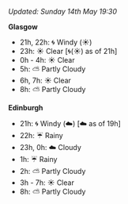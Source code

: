 *Updated: Sunday 14th May 19:30*

**Glasgow**

* 21h, 22h: :cyclone: Windy (:sunny:)
* 23h: :sunny: Clear [:cyclone:(:sunny:) as of 21h]
* 0h - 4h: :sunny: Clear
* 5h: :partly_sunny: Partly Cloudy
* 6h, 7h: :sunny: Clear
* 8h: :partly_sunny: Partly Cloudy

**Edinburgh**

* 21h: :cyclone: Windy (:cloud:) [:cloud: as of 19h]
* 22h: :umbrella: Rainy
* 23h, 0h: :cloud: Cloudy
* 1h: :umbrella: Rainy
* 2h: :partly_sunny: Partly Cloudy
* 3h - 7h: :sunny: Clear
* 8h: :partly_sunny: Partly Cloudy
